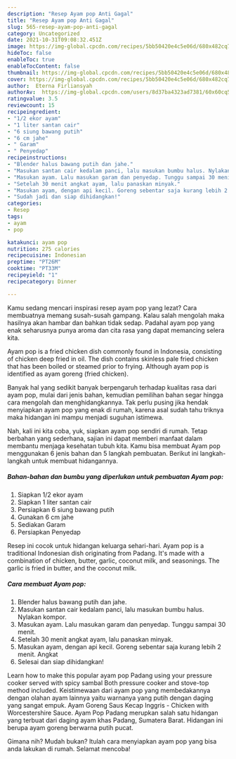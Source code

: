 ```yaml
---
description: "Resep Ayam pop Anti Gagal"
title: "Resep Ayam pop Anti Gagal"
slug: 565-resep-ayam-pop-anti-gagal
category: Uncategorized
date: 2021-10-31T09:08:32.451Z
image: https://img-global.cpcdn.com/recipes/5bb50420e4c5e06d/680x482cq70/ayam-pop-foto-resep-utama.jpg
hideToc: false
enableToc: true
enableTocContent: false
thumbnail: https://img-global.cpcdn.com/recipes/5bb50420e4c5e06d/680x482cq70/ayam-pop-foto-resep-utama.jpg
cover: https://img-global.cpcdn.com/recipes/5bb50420e4c5e06d/680x482cq70/ayam-pop-foto-resep-utama.jpg
author:  Eterna Firliansyah
authorAv:  https://img-global.cpcdn.com/users/8d37ba4323ad7381/60x60cq50/avatar.jpg
ratingvalue: 3.5
reviewcount: 15
recipeingredient:
- "1/2 ekor ayam"
- "1 liter santan cair"
- "6 siung bawang putih"
- "6 cm jahe"
- " Garam"
- " Penyedap"
recipeinstructions:
- "Blender halus bawang putih dan jahe."
- "Masukan santan cair kedalam panci, lalu masukan bumbu halus. Nylakan kompor."
- "Masukan ayam. Lalu masukan garam dan penyedap. Tunggu sampai 30 menit."
- "Setelah 30 menit angkat ayam, lalu panaskan minyak."
- "Masukan ayam, dengan api kecil. Goreng sebentar saja kurang lebih 2 menit. Angkat"
- "Sudah jadi dan siap dihidangkan!"
categories:
- Resep
tags:
- ayam
- pop

katakunci: ayam pop 
nutrition: 275 calories
recipecuisine: Indonesian
preptime: "PT26M"
cooktime: "PT33M"
recipeyield: "1"
recipecategory: Dinner

---
```



Kamu sedang mencari inspirasi resep ayam pop yang lezat? Cara membuatnya memang susah-susah gampang. Kalau salah mengolah maka hasilnya akan hambar dan bahkan tidak sedap. Padahal ayam pop yang enak seharusnya punya aroma dan cita rasa yang dapat memancing selera kita.


Ayam pop is a fried chicken dish commonly found in Indonesia, consisting of chicken deep fried in oil. The dish contains skinless pale fried chicken that has been boiled or steamed prior to frying. Although ayam pop is identified as ayam goreng (fried chicken).

Banyak hal yang sedikit banyak berpengaruh terhadap kualitas rasa dari ayam pop, mulai dari jenis bahan, kemudian pemilihan bahan segar hingga cara mengolah dan menghidangkannya. Tak perlu pusing jika hendak menyiapkan ayam pop yang enak di rumah, karena asal sudah tahu triknya maka hidangan ini mampu menjadi suguhan istimewa.


Nah, kali ini kita coba, yuk, siapkan ayam pop sendiri di rumah. Tetap berbahan yang sederhana, sajian ini dapat memberi manfaat dalam membantu menjaga kesehatan tubuh kita. Kamu bisa membuat Ayam pop menggunakan 6 jenis bahan dan 5 langkah pembuatan. Berikut ini langkah-langkah untuk membuat hidangannya.

<!--inarticleads1-->

##### Bahan-bahan dan bumbu yang diperlukan untuk pembuatan Ayam pop:

1. Siapkan 1/2 ekor ayam
1. Siapkan 1 liter santan cair
1. Persiapkan 6 siung bawang putih
1. Gunakan 6 cm jahe
1. Sediakan  Garam
1. Persiapkan  Penyedap


Resep ini cocok untuk hidangan keluarga sehari-hari. Ayam pop is a traditional Indonesian dish originating from Padang. It&#39;s made with a combination of chicken, butter, garlic, coconut milk, and seasonings. The garlic is fried in butter, and the coconut milk. 

<!--inarticleads2-->

##### Cara membuat Ayam pop:

1. Blender halus bawang putih dan jahe.
1. Masukan santan cair kedalam panci, lalu masukan bumbu halus. Nylakan kompor.
1. Masukan ayam. Lalu masukan garam dan penyedap. Tunggu sampai 30 menit.
1. Setelah 30 menit angkat ayam, lalu panaskan minyak.
1. Masukan ayam, dengan api kecil. Goreng sebentar saja kurang lebih 2 menit. Angkat
1. Selesai dan siap dihidangkan!

Learn how to make this popular ayam pop Padang using your pressure cooker served with spicy sambal Both pressure cooker and stove-top method included. Keistimewaan dari ayam pop yang membedakannya dengan olahan ayam lainnya yaitu warnanya yang putih dengan daging yang sangat empuk. Ayam Goreng Saus Kecap Inggris - Chicken with Worcestershire Sauce. Ayam Pop Padang merupkan salah satu hidangan yang terbuat dari daging ayam khas Padang, Sumatera Barat. Hidangan ini berupa ayam goreng berwarna putih pucat. 

Gimana nih? Mudah bukan? Itulah cara menyiapkan ayam pop yang bisa anda lakukan di rumah. Selamat mencoba!
